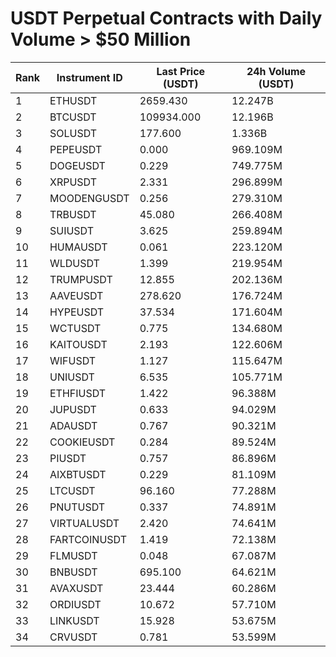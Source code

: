 # USDT Perpetual Contracts with Daily Volume > $50 Million

| Rank | Instrument ID | Last Price (USDT) | 24h Volume (USDT) |
|------|---------------|-------------------|-------------------|
| 1 | ETHUSDT | 2659.430 | 12.247B |
| 2 | BTCUSDT | 109934.000 | 12.196B |
| 3 | SOLUSDT | 177.600 | 1.336B |
| 4 | PEPEUSDT | 0.000 | 969.109M |
| 5 | DOGEUSDT | 0.229 | 749.775M |
| 6 | XRPUSDT | 2.331 | 296.899M |
| 7 | MOODENGUSDT | 0.256 | 279.310M |
| 8 | TRBUSDT | 45.080 | 266.408M |
| 9 | SUIUSDT | 3.625 | 259.894M |
| 10 | HUMAUSDT | 0.061 | 223.120M |
| 11 | WLDUSDT | 1.399 | 219.954M |
| 12 | TRUMPUSDT | 12.855 | 202.136M |
| 13 | AAVEUSDT | 278.620 | 176.724M |
| 14 | HYPEUSDT | 37.534 | 171.604M |
| 15 | WCTUSDT | 0.775 | 134.680M |
| 16 | KAITOUSDT | 2.193 | 122.606M |
| 17 | WIFUSDT | 1.127 | 115.647M |
| 18 | UNIUSDT | 6.535 | 105.771M |
| 19 | ETHFIUSDT | 1.422 | 96.388M |
| 20 | JUPUSDT | 0.633 | 94.029M |
| 21 | ADAUSDT | 0.767 | 90.321M |
| 22 | COOKIEUSDT | 0.284 | 89.524M |
| 23 | PIUSDT | 0.757 | 86.896M |
| 24 | AIXBTUSDT | 0.229 | 81.109M |
| 25 | LTCUSDT | 96.160 | 77.288M |
| 26 | PNUTUSDT | 0.337 | 74.891M |
| 27 | VIRTUALUSDT | 2.420 | 74.641M |
| 28 | FARTCOINUSDT | 1.419 | 72.138M |
| 29 | FLMUSDT | 0.048 | 67.087M |
| 30 | BNBUSDT | 695.100 | 64.621M |
| 31 | AVAXUSDT | 23.444 | 60.286M |
| 32 | ORDIUSDT | 10.672 | 57.710M |
| 33 | LINKUSDT | 15.928 | 53.675M |
| 34 | CRVUSDT | 0.781 | 53.599M |
